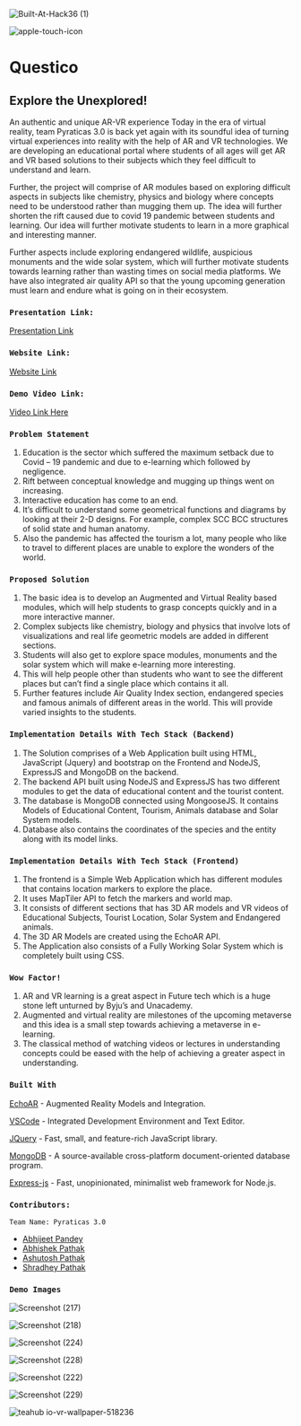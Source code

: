 ![Built-At-Hack36 (1)](https://user-images.githubusercontent.com/58984405/164954782-bd007e78-c29a-4313-aded-2732a74695b6.png)

![apple-touch-icon](https://user-images.githubusercontent.com/58984405/164956202-af2681af-0f82-4f65-ac0d-bdcb33f4618a.png)

# Questico
## Explore the Unexplored!
An authentic and unique AR-VR experience
Today in the era of virtual reality, team Pyraticas 3.0 is back yet again with its soundful idea of turning virtual experiences into reality with the help of AR and VR technologies. We are developing an educational portal where students of all ages will get AR and VR based solutions to their subjects which they feel difficult to understand and learn.

Further, the project will comprise of AR modules based on exploring difficult aspects in subjects like chemistry, physics and biology where concepts need to be understood rather than mugging them up. The idea will further shorten the rift caused due to covid 19 pandemic between students and learning. Our idea will further motivate students to learn in a more graphical and interesting manner. 

Further aspects include exploring endangered wildlife, auspicious monuments and the wide solar system, which will further motivate students towards learning rather than wasting times on social media platforms. We have also integrated air quality API so that the young upcoming generation must learn and endure what is going on in their ecosystem.


### `Presentation Link:`
  <a href="https://docs.google.com/presentation/d/1CBGeY9QumsXg5vOczCc3ZVKTW5gtZpWf/edit?usp=sharing&ouid=108434563994817896026&rtpof=true&sd=true">Presentation Link</a>

### `Website Link:`
  <a href="https://questico.netlify.app/">Website Link</a>
  
### `Demo Video Link:`
  <a href="https://youtu.be/9TtD8YtDsBw">Video Link Here</a>
  
### `Problem Statement`
1. Education is the sector which suffered the maximum setback due to Covid – 19 pandemic and due to e-learning which followed by negligence.
2. Rift between conceptual knowledge and mugging up things went on increasing.
3. Interactive education has come to an end.
4. It’s difficult to understand some geometrical functions and diagrams by looking at their 2-D designs. For example, complex SCC BCC structures of solid state and        human anatomy.
5. Also the pandemic has affected the tourism a lot, many people who like to travel to different places are unable to explore the wonders of the world.


### `Proposed Solution`
1. The basic idea is to develop an Augmented and Virtual Reality based modules, which will help students to grasp concepts quickly and in a more interactive manner.
2. Complex subjects like chemistry, biology and physics that involve lots of visualizations and real life geometric models are added in different sections.
3. Students will also get to explore space modules, monuments and the solar system which will make e-learning more interesting.
4. This will help people other than students who want to see the different places but can’t find a single place which contains it all.
5. Further features include Air Quality Index section, endangered species and famous animals of different areas in the world. This will provide varied insights to the    students.


### `Implementation Details With Tech Stack (Backend)`
1. The Solution comprises of a Web Application built using HTML, JavaScript (Jquery) and bootstrap on the Frontend and NodeJS, ExpressJS and MongoDB on the backend.
2. The backend API built using NodeJS and ExpressJS has two different modules to get the data of educational content and the tourist content.
3. The database is MongoDB connected using MongooseJS. It contains Models of Educational Content, Tourism, Animals database and Solar System models.
4. Database also contains the coordinates of the species and the entity along with its model links.


### `Implementation Details With Tech Stack (Frontend)`
1. The frontend is a Simple Web Application which has different modules that contains location markers to explore the place.
2. It uses MapTiler API to fetch the markers and world map.
3. It consists of different sections that has 3D AR models and VR videos of Educational Subjects, Tourist Location, Solar System and Endangered animals.
4. The 3D AR Models are created using the EchoAR API.
5. The Application also consists of a Fully Working Solar System which is completely built using CSS.


### `Wow Factor!`
1. AR and VR learning is a great aspect in Future tech which is a huge stone left unturned by Byju’s and Unacademy.
2. Augmented and virtual reality are milestones of the upcoming metaverse and this idea is a small step towards achieving a metaverse in e-learning.
3. The classical method of watching videos or lectures in understanding concepts could be eased with the help of achieving a greater aspect in understanding.


### `Built With`

[EchoAR](https://www.echoar.xyz/) - Augmented Reality Models and Integration.

[VSCode](https://code.visualstudio.com/download) - Integrated Development Environment and Text Editor.

[JQuery](https://jquery.com/) - Fast, small, and feature-rich JavaScript library.

[MongoDB](https://www.mongodb.com/) - A source-available cross-platform document-oriented database program.

[Express-js](https://expressjs.com/) - Fast, unopinionated, minimalist web framework for Node.js.


### `Contributors:`

`Team Name: Pyraticas 3.0`

* [Abhijeet Pandey](https://github.com/abhijeetp94)
* [Abhishek Pathak](https://github.com/Abhisek06)
* [Ashutosh Pathak](https://github.com/ashutoshPathakVibhu)
* [Shradhey Pathak](https://github.com/Shradhey1008)

### `Demo Images`

![Screenshot (217)](https://user-images.githubusercontent.com/58984405/164955956-b615e88f-09b9-45f9-afac-2d8608cae1b1.png)

![Screenshot (218)](https://user-images.githubusercontent.com/58984405/164955963-7af3815c-9401-493f-91d0-36629eaff35b.png)

![Screenshot (224)](https://user-images.githubusercontent.com/58984405/164956018-c7fe15b5-97f8-4e21-b521-50e94cfc6195.png)

![Screenshot (228)](https://user-images.githubusercontent.com/58984405/164955995-e319b43f-67ae-4a63-a5d0-5ca7c49ae12b.png)

![Screenshot (222)](https://user-images.githubusercontent.com/58984405/164956003-9c62c6a6-fe75-493a-bde9-151419258791.png)

![Screenshot (229)](https://user-images.githubusercontent.com/58984405/164956051-c93efe44-9834-494a-a45d-cdb942593b54.png)

![teahub io-vr-wallpaper-518236](https://user-images.githubusercontent.com/58984405/164956260-4fb95584-fc1f-45a3-ba9b-c91121eee94e.jpg)

